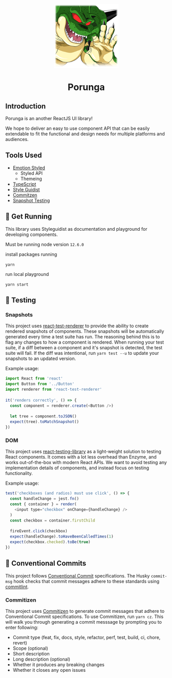 <p align="center">
    <img alt="Porunga" src="./images/porunga-close.png" width="200" />
</p>
<h1 align="center">
  Porunga
</h1>

## Introduction

Porunga is an another ReactJS UI library!

We hope to deliver an easy to use component API that can be easily extendable to fit the functional and design needs for multiple platforms and audiences.

## Tools Used

- [Emotion Styled](https://emotion.sh/docs/introduction)
  - Styled API
  - Themeing
- [TypeScript](https://www.typescriptlang.org/)
- [Style Guidist](https://react-styleguidist.js.org/)
- [Commitzen](https://commitizen.github.io/cz-cli/)
- [Snapshot Testing](https://jestjs.io/docs/en/snapshot-testing)

## 🏃 Get Running

This library uses Styleguidist as documentation and playground for developing components.

Must be running node version `12.6.0`

install packages running

`yarn`

run local playground

`yarn start`

## 🧪 Testing

### Snapshots

This project uses [react-test-renderer](https://github.com/facebook/react/tree/master/packages/react-test-renderer) to provide the ability to create rendered snapshots of components. These snapshots will be automatically generated every time a test suite has run. The reasoning behind this is to flag any changes to how a component is rendered. When running your test suite, if a diff between a component and it's snapshot is detected, the test suite will fail. If the diff was intentional, run `yarn test --u` to update your snapshots to an updated version.

Example usage:

```js
import React from 'react'
import Button from '../Button'
import renderer from 'react-test-renderer'

it('renders correctly', () => {
  const component = renderer.create(<Button />)

  let tree = component.toJSON()
  expect(tree).toMatchSnapshot()
})
```

### DOM

This project uses [react-testing-library](https://github.com/testing-library/react-testing-library) as a light-weight solution to testing React components. It comes with a lot less overhead than Enzyme, and works out-of-the-box with modern React APIs. We want to avoid testing any implementation details of components, and instead focus on testing functionality.

Example usage:

```js
test('checkboxes (and radios) must use click', () => {
  const handleChange = jest.fn()
  const { container } = render(
    <input type="checkbox" onChange={handleChange} />
  )
  const checkbox = container.firstChild

  fireEvent.click(checkbox)
  expect(handleChange).toHaveBeenCalledTimes(1)
  expect(checkbox.checked).toBe(true)
})
```

## 👔 Conventional Commits

This project follows [Conventional Commit](https://www.conventionalcommits.org/en/v1.0.0-beta.4/) specifications. The Husky `commit-msg` hook checks that commit messages adhere to these standards using [commitlint](https://github.com/conventional-changelog/commitlint).

### Commitizen

This project uses [Commitizen](https://github.com/commitizen/cz-cli) to generate commit messages that adhere to Conventional Commit specifications. To use Commitizen, run `yarn cz`. This will walk you through generating a commit messsage by prompting you to enter following:

- Commit type (feat, fix, docs, style, refactor, perf, test, build, ci, chore, revert)
- Scope (optional)
- Short description
- Long description (optional)
- Whether it produces any breaking changes
- Whether it closes any open issues

